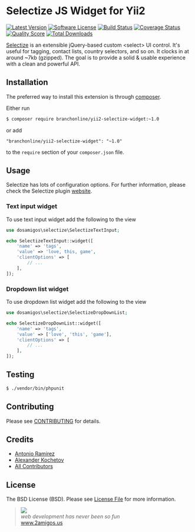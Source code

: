 # Selectize JS Widget for Yii2

[![Latest Version](https://img.shields.io/github/tag/2amigos/yii2-selectize-widget.svg?style=flat-square&label=release)](https://github.com/2amigos/yii2-selectize-widget/tags)
[![Software License](https://img.shields.io/badge/license-MIT-brightgreen.svg?style=flat-square)](LICENSE.md)
[![Build Status](https://img.shields.io/travis/2amigos/yii2-selectize-widget/master.svg?style=flat-square)](https://travis-ci.org/2amigos/yii2-selectize-widget)
[![Coverage Status](https://img.shields.io/scrutinizer/coverage/g/2amigos/yii2-selectize-widget.svg?style=flat-square)](https://scrutinizer-ci.com/g/2amigos/yii2-selectize-widget/code-structure)
[![Quality Score](https://img.shields.io/scrutinizer/g/2amigos/yii2-selectize-widget.svg?style=flat-square)](https://scrutinizer-ci.com/g/2amigos/yii2-selectize-widget)
[![Total Downloads](https://img.shields.io/packagist/dt/2amigos/yii2-selectize-widget.svg?style=flat-square)](https://packagist.org/packages/2amigos/yii2-selectize-widget)

[Selectize](http://brianreavis.github.io/selectize.js/) is an extensible jQuery-based custom &lt;select&gt; UI control. It's useful for tagging, contact lists, country selectors, and so on. It clocks in at around ~7kb (gzipped). The goal is to provide a solid & usable experience with a clean and powerful API.

## Installation

The preferred way to install this extension is through [composer](http://getcomposer.org/download/).

Either run

```bash
$ composer require branchonline/yii2-selectize-widget:~1.0
```

or add

```
"branchonline/yii2-selectize-widget": "~1.0"
```

to the `require` section of your `composer.json` file.

## Usage

Selectize has lots of configuration options. For further information, please check the Selectize plugin [website](http://brianreavis.github.io/selectize.js/).

### Text input widget

To use text input widget add the following to the view

```php
use dosamigos\selectize\SelectizeTextInput;

echo SelectizeTextInput::widget([
    'name' => 'tags',
    'value' => 'love, this, game',
    'clientOptions' => [
        // ...
    ],
]);
```

### Dropdown list widget

To use dropdown list widget add the following to the view

```php
use dosamigos\selectize\SelectizeDropDownList;

echo SelectizeDropDownList::widget([
    'name' => 'tags',
    'value' => ['love', 'this', 'game'],
    'clientOptions' => [
        // ...
    ],
]);
```

## Testing

```bash
$ ./vendor/bin/phpunit
```

## Contributing

Please see [CONTRIBUTING](CONTRIBUTING.md) for details.

## Credits

- [Antonio Ramirez](https://github.com/tonydspaniard)
- [Alexander Kochetov](https://github.com/creocoder)
- [All Contributors](https://github.com/2amigos/yii2-selectize-widget/graphs/contributors)

## License

The BSD License (BSD). Please see [License File](LICENSE.md) for more information.

<blockquote>
    <a href="http://www.2amigos.us"><img src="http://www.gravatar.com/avatar/55363394d72945ff7ed312556ec041e0.png"></a><br>
    <i>web development has never been so fun</i><br> 
    <a href="http://www.2amigos.us">www.2amigos.us</a>
</blockquote>
